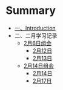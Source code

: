 # Summary

* [一、Introduction](README.md)
* 二、二月学习记录
  * [2月6日组会](chapter2/2月6日.md)
    * [2月12日](chapter2/2月12日.md)
    * [2月13日](chapter2/2月13日.md)
  * [2月14日组会](chapter2/2月14日组会.md)
    * [2月14日](chapter2/2月14日.md)
    * [2月17日](chapter2/2月17日.md)

​			

